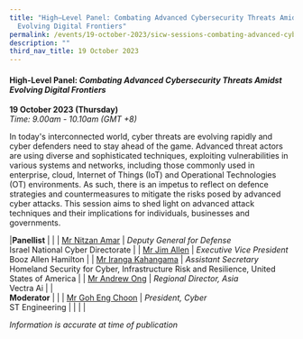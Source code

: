 ```yaml
---
title: "High–Level Panel: Combating Advanced Cybersecurity Threats Amidst
  Evolving Digital Frontiers"
permalink: /events/19-october-2023/sicw-sessions-combating-advanced-cybersecurity-threats/
description: ""
third_nav_title: 19 October 2023
---
```

#### **High-Level Panel: *Combating Advanced Cybersecurity Threats&nbsp;Amidst Evolving Digital Frontiers***

**19 October 2023 (Thursday)**  
*Time: 9.00am - 10.10am (GMT +8)*

In today's interconnected world, cyber threats are evolving rapidly and cyber defenders need to stay ahead of the game. Advanced threat actors are using diverse and sophisticated techniques, exploiting vulnerabilities in various systems and networks, including those commonly used in enterprise, cloud, Internet of Things (IoT) and Operational Technologies (OT) environments. As such, there is an impetus to reflect on defence strategies and countermeasures to mitigate the risks posed by advanced cyber attacks. This session aims to shed light on advanced attack techniques and their implications for individuals, businesses and governments.

|**Panellist**          |                                                              |
| [Mr Nitzan Amar](/speakers/mr-nitzan-amar/)  | *Deputy General for Defense*<br>Israel National Cyber Directorate               |
| [Mr Jim Allen](/speakers/mr-jim-allen/)  | *Executive Vice President*<br>Booz Allen Hamilton               |
| [Mr Iranga Kahangama](/speakers/mr-iranga-kahangama/)  | *Assistant Secretary*<br>Homeland Security for Cyber, Infrastructure Risk and Resilience, United States of America               |
| [Mr Andrew Ong](/speakers/mr-andrew-ong/)  | *Regional Director, Asia*<br>Vectra Ai               |
|<br> **Moderator**          |                                                              |
| [Mr Goh Eng Choon](/speakers/mr-goh-eng-choon)  | *President, Cyber*<br>ST Engineering               |
| | |

*Information is accurate at time of publication*